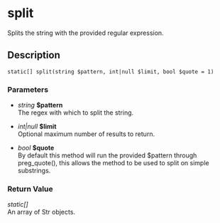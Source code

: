 # split
Splits the string with the provided regular expression.

## Description
`static[] split(string $pattern, int|null $limit, bool $quote = 1)`

### Parameters
* _string_ __$pattern__  
The regex with which to split the string.

* _int|null_ __$limit__  
Optional maximum number of results to return.

* _bool_ __$quote__  
By default this method will run the provided
$pattern through preg_quote(), this allows the
method to be used to split on simple substrings.


### Return Value
_static[]_  
An array of Str objects.